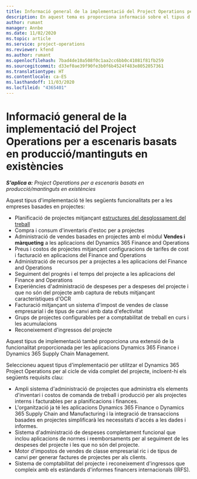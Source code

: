 ```yaml
---
title: Informació general de la implementació del Project Operations per a escenaris basats en producció/mantinguts en existències
description: En aquest tema es proporciona informació sobre el tipus d'implementació del Project Operations per a escenaris basats en producció/mantinguts en existències.
author: rumant
manager: Annbe
ms.date: 11/02/2020
ms.topic: article
ms.service: project-operations
ms.reviewer: kfend
ms.author: rumant
ms.openlocfilehash: 7bad4de10a508f0c1aa2cc6bb0c41081f81fb259
ms.sourcegitcommit: d33ef0ae39f90fe3b0f6b4524f483e8052057361
ms.translationtype: HT
ms.contentlocale: ca-ES
ms.lasthandoff: 11/03/2020
ms.locfileid: "4365401"
---
```

# <a name="project-operations-for-stockedproduction-based-scenarios-deployment-overview"></a>Informació general de la implementació del Project Operations per a escenaris basats en producció/mantinguts en existències

_**S'aplica a:** Project Operations per a escenaris basats en producció/mantinguts en existències_


Aquest tipus d'implementació té les següents funcionalitats per a les empreses basades en projectes:

- Planificació de projectes mitjançant [estructures del desglossament del treball](work-breakdown-structures.md)
- Compra i consum d'inventaris d'estoc per a projectes
- Administració de vendes basades en projectes amb el mòdul **Vendes i màrqueting** a les aplicacions del Dynamics 365 Finance and Operations
- Preus i costos de projectes mitjançant configuracions de tarifes de cost i facturació en aplicacions del Finance and Operations
- Administració de recursos per a projectes a les aplicacions del Finance and Operations
- Seguiment del progrés i el temps del projecte a les aplicacions del Finance and Operations
- Experiències d'administració de despeses per a despeses del projecte i que no són del projecte amb captura de rebuts mitjançant característiques d'OCR
- Facturació mitjançant un sistema d'impost de vendes de classe empresarial i de tipus de canvi amb data d'efectivitat
- Grups de projectes configurables per a comptabilitat de treball en curs i les acumulacions
- Reconeixement d'ingressos del projecte

Aquest tipus de implementació també proporciona una extensió de la funcionalitat proporcionada per les aplicacions Dynamics 365 Finance i Dynamics 365 Supply Chain Management.

Seleccioneu aquest tipus d'implementació per utilitzar el Dynamics 365 Project Operations per al cicle de vida complet del projecte, incloent-hi els següents requisits clau:

- Ampli sistema d'administració de projectes que administra els elements d'inventari i costos de comanda de treball i producció per als projectes interns i facturables per a planificacions i finances.
- L'organització ja té les aplicacions Dynamics 365 Finance o Dynamics 365 Supply Chain and Manufacturing i la integració de transaccions basades en projectes simplificarà les necessitats d'accés a les dades i informes.
- Sistema d'administració de despeses completament funcional que inclou aplicacions de normes i reemborsaments per al seguiment de les despeses del projecte i les que no són del projecte.
- Motor d'impostos de vendes de classe empresarial ric i de tipus de canvi per generar factures de projectes per als clients.
- Sistema de comptabilitat del projecte i reconeixement d'ingressos que compleix amb els estàndards d'informes financers internacionals (IRFS).

